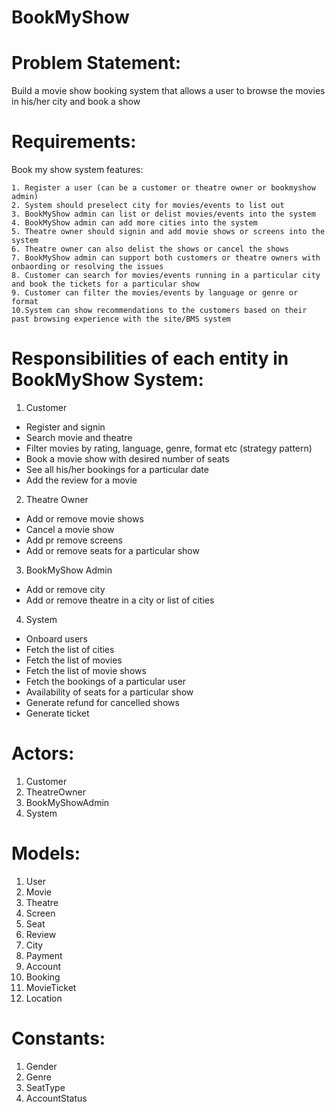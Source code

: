 # BookMyShow

# Problem Statement:
Build a movie show booking system that allows a user to browse the movies in his/her city and book a show

# Requirements:
  Book my show system features:
  
    1. Register a user (can be a customer or theatre owner or bookmyshow admin)
    2. System should preselect city for movies/events to list out
    3. BookMyShow admin can list or delist movies/events into the system
    4. BookMyShow admin can add more cities into the system
    5. Theatre owner should signin and add movie shows or screens into the system
    6. Theatre owner can also delist the shows or cancel the shows
    7. BookMyShow admin can support both customers or theatre owners with onbaording or resolving the issues
    8. Customer can search for movies/events running in a particular city and book the tickets for a particular show
    9. Customer can filter the movies/events by language or genre or format
    10.System can show recommendations to the customers based on their past browsing experience with the site/BMS system
 
# Responsibilities of each entity in BookMyShow System:

1. Customer
  - Register and signin 
  - Search movie and theatre
  - Filter movies by rating, language, genre, format etc (strategy pattern)
  - Book a movie show with desired number of seats
  - See all his/her bookings for a particular date
  - Add the review for a movie
 
2. Theatre Owner
  - Add or remove movie shows
  - Cancel a movie show
  - Add pr remove screens
  - Add or remove seats for a particular show

3. BookMyShow Admin
  - Add or remove city
  - Add or remove theatre in a city or list of cities
  
4. System
  - Onboard users
  - Fetch the list of cities
  - Fetch the list of movies
  - Fetch the list of movie shows
  - Fetch the bookings of a particular user
  - Availability of seats for a particular show
  - Generate refund for cancelled shows
  - Generate ticket
  

# Actors:
1. Customer
2. TheatreOwner
3. BookMyShowAdmin
4. System

# Models:
1. User
2. Movie
3. Theatre
4. Screen
5. Seat
6. Review
7. City
8. Payment
9. Account
10. Booking
11. MovieTicket
12. Location

# Constants:
1. Gender
2. Genre
3. SeatType
4. AccountStatus
